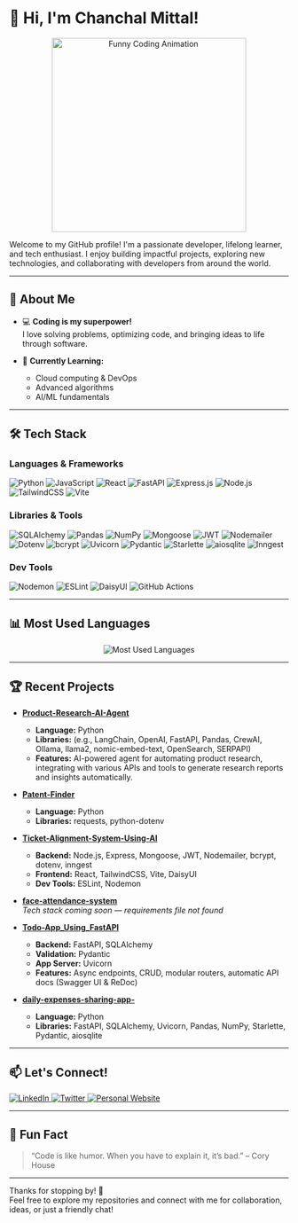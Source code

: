 # 👋 Hi, I'm Chanchal Mittal!

<p align="center">
  <img src="https://media.giphy.com/media/13HgwGsXF0aiGY/giphy.gif" alt="Funny Coding Animation" width="350"/>
</p>

Welcome to my GitHub profile! I'm a passionate developer, lifelong learner, and tech enthusiast. I enjoy building impactful projects, exploring new technologies, and collaborating with developers from around the world.

---

## 🚀 About Me

- 💻 **Coding is my superpower!**  
  I love solving problems, optimizing code, and bringing ideas to life through software.

- 🌱 **Currently Learning:**  
  - Cloud computing & DevOps
  - Advanced algorithms
  - AI/ML fundamentals

---

## 🛠️ Tech Stack

### Languages & Frameworks
![Python](https://img.shields.io/badge/-Python-3776AB?style=flat-square&logo=python&logoColor=white)
![JavaScript](https://img.shields.io/badge/-JavaScript-F7DF1E?style=flat-square&logo=javascript&logoColor=black)
![React](https://img.shields.io/badge/-React-20232A?style=flat-square&logo=react&logoColor=61DAFB)
![FastAPI](https://img.shields.io/badge/-FastAPI-009688?style=flat-square&logo=fastapi&logoColor=white)
![Express.js](https://img.shields.io/badge/-Express.js-000000?style=flat-square&logo=express&logoColor=white)
![Node.js](https://img.shields.io/badge/-Node.js-339933?style=flat-square&logo=node.js&logoColor=white)
![TailwindCSS](https://img.shields.io/badge/-TailwindCSS-38B2AC?style=flat-square&logo=tailwind-css&logoColor=white)
![Vite](https://img.shields.io/badge/-Vite-646CFF?style=flat-square&logo=vite&logoColor=white)

### Libraries & Tools
![SQLAlchemy](https://img.shields.io/badge/-SQLAlchemy-2C3E50?style=flat-square)
![Pandas](https://img.shields.io/badge/-Pandas-150458?style=flat-square&logo=pandas&logoColor=white)
![NumPy](https://img.shields.io/badge/-NumPy-013243?style=flat-square&logo=numpy&logoColor=white)
![Mongoose](https://img.shields.io/badge/-Mongoose-880000?style=flat-square)
![JWT](https://img.shields.io/badge/-JWT-000000?style=flat-square)
![Nodemailer](https://img.shields.io/badge/-Nodemailer-009688?style=flat-square)
![Dotenv](https://img.shields.io/badge/-Dotenv-8DD6F9?style=flat-square)
![bcrypt](https://img.shields.io/badge/-bcrypt-004078?style=flat-square)
![Uvicorn](https://img.shields.io/badge/-Uvicorn-000000?style=flat-square)
![Pydantic](https://img.shields.io/badge/-Pydantic-1F4D7A?style=flat-square)
![Starlette](https://img.shields.io/badge/-Starlette-0A2239?style=flat-square)
![aiosqlite](https://img.shields.io/badge/-aiosqlite-1F4D7A?style=flat-square)
![Inngest](https://img.shields.io/badge/-Inngest-3B82F6?style=flat-square)

### Dev Tools
![Nodemon](https://img.shields.io/badge/-Nodemon-76D04B?style=flat-square)
![ESLint](https://img.shields.io/badge/-ESLint-4B32C3?style=flat-square&logo=eslint&logoColor=white)
![DaisyUI](https://img.shields.io/badge/-DaisyUI-3B82F6?style=flat-square)
![GitHub Actions](https://img.shields.io/badge/-GitHub%20Actions-2088FF?style=flat-square&logo=github-actions&logoColor=white)

---

## 📊 Most Used Languages

<p align="center">
  <img src="https://github-readme-stats.vercel.app/api/top-langs/?username=chanchalmittal&theme=shadow_green&hide_border=false&include_all_commits=false&count_private=false&layout=compact" alt="Most Used Languages" />
</p>

---

## 🏆 Recent Projects
- **[Product-Research-AI-Agent](https://github.com/chanchalmittal/Product-Research-AI-Agent)**  
  - **Language:** Python
  - **Libraries:** (e.g., LangChain, OpenAI, FastAPI, Pandas, CrewAI, Ollama, llama2, nomic-embed-text, OpenSearch, SERPAPI)  
  - **Features:** AI-powered agent for automating product research, integrating with various APIs and tools to generate research reports and insights automatically.

- **[Patent-Finder](https://github.com/chanchalmittal/Patent-Finder)**  
  - **Language:** Python  
  - **Libraries:** requests, python-dotenv

- **[Ticket-Alignment-System-Using-AI](https://github.com/chanchalmittal/Ticket-Alignment-System-Using-AI)**  
  - **Backend:** Node.js, Express, Mongoose, JWT, Nodemailer, bcrypt, dotenv, inngest  
  - **Frontend:** React, TailwindCSS, Vite, DaisyUI  
  - **Dev Tools:** ESLint, Nodemon

- **[face-attendance-system](https://github.com/chanchalmittal/face-attendance-system)**  
  _Tech stack coming soon — requirements file not found_

- **[Todo-App_Using_FastAPI](https://github.com/chanchalmittal/Todo-App_Using_FastAPI)**  
  - **Backend:** FastAPI, SQLAlchemy  
  - **Validation:** Pydantic  
  - **App Server:** Uvicorn  
  - **Features:** Async endpoints, CRUD, modular routers, automatic API docs (Swagger UI & ReDoc)

- **[daily-expenses-sharing-app-](https://github.com/chanchalmittal/daily-expenses-sharing-app-)**  
  - **Language:** Python  
  - **Libraries:** FastAPI, SQLAlchemy, Uvicorn, Pandas, NumPy, Starlette, Pydantic, aiosqlite

---

## 📫 Let's Connect!

<p align="left">
  <a href="https://www.linkedin.com/in/chanchalmittal/" target="_blank">
    <img src="https://img.shields.io/badge/LinkedIn-0A66C2?style=for-the-badge&logo=linkedin&logoColor=white" alt="LinkedIn"/>
  </a>
  <a href="https://twitter.com/chanchalmittal" target="_blank">
    <img src="https://img.shields.io/badge/Twitter-1DA1F2?style=for-the-badge&logo=twitter&logoColor=white" alt="Twitter"/>
  </a>
  <a href="https://chanchalmittal.com" target="_blank">
    <img src="https://img.shields.io/badge/Website-000000?style=for-the-badge&logo=About.me&logoColor=white" alt="Personal Website"/>
  </a>
</p>

---

## 💬 Fun Fact

> “Code is like humor. When you have to explain it, it’s bad.” – Cory House

---

Thanks for stopping by! 🌟  
Feel free to explore my repositories and connect with me for collaboration, ideas, or just a friendly chat!
